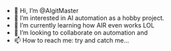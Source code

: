 - 👋 Hi, I’m @AIgitMaster
- 👀 I’m interested in AI automation as a hobby project.
- 🌱 I’m currently learning how AIR even works LOL
- 💞️ I’m looking to collaborate on automation and
- 📫 How to reach me: try and catch me...

<!---
AIgitMaster/AIgitMaster is a ✨ special ✨ repository because its `README.md` (this file) appears on your GitHub profile.
You can click the Preview link to take a look at your changes.
--->
